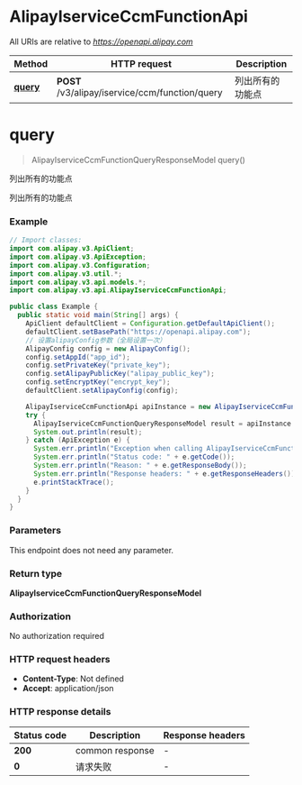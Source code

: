 # AlipayIserviceCcmFunctionApi

All URIs are relative to *https://openapi.alipay.com*

| Method | HTTP request | Description |
|------------- | ------------- | -------------|
| [**query**](AlipayIserviceCcmFunctionApi.md#query) | **POST** /v3/alipay/iservice/ccm/function/query | 列出所有的功能点 |


<a name="query"></a>
# **query**
> AlipayIserviceCcmFunctionQueryResponseModel query()

列出所有的功能点

列出所有的功能点

### Example
```java
// Import classes:
import com.alipay.v3.ApiClient;
import com.alipay.v3.ApiException;
import com.alipay.v3.Configuration;
import com.alipay.v3.util.*;
import com.alipay.v3.api.models.*;
import com.alipay.v3.api.AlipayIserviceCcmFunctionApi;

public class Example {
  public static void main(String[] args) {
    ApiClient defaultClient = Configuration.getDefaultApiClient();
    defaultClient.setBasePath("https://openapi.alipay.com");
    // 设置alipayConfig参数（全局设置一次）
    AlipayConfig config = new AlipayConfig();
    config.setAppId("app_id");
    config.setPrivateKey("private_key");
    config.setAlipayPublicKey("alipay_public_key");
    config.setEncryptKey("encrypt_key");
    defaultClient.setAlipayConfig(config);

    AlipayIserviceCcmFunctionApi apiInstance = new AlipayIserviceCcmFunctionApi(defaultClient);
    try {
      AlipayIserviceCcmFunctionQueryResponseModel result = apiInstance.query();
      System.out.println(result);
    } catch (ApiException e) {
      System.err.println("Exception when calling AlipayIserviceCcmFunctionApi#query");
      System.err.println("Status code: " + e.getCode());
      System.err.println("Reason: " + e.getResponseBody());
      System.err.println("Response headers: " + e.getResponseHeaders());
      e.printStackTrace();
    }
  }
}
```

### Parameters
This endpoint does not need any parameter.

### Return type

**AlipayIserviceCcmFunctionQueryResponseModel**

### Authorization

No authorization required

### HTTP request headers

 - **Content-Type**: Not defined
 - **Accept**: application/json

### HTTP response details
| Status code | Description | Response headers |
|-------------|-------------|------------------|
| **200** | common response |  -  |
| **0** | 请求失败 |  -  |


